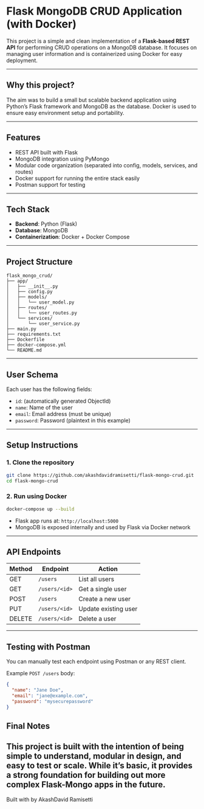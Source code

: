 # Flask MongoDB CRUD Application (with Docker)

This project is a simple and clean implementation of a **Flask-based REST API** for performing CRUD operations on a MongoDB database. It focuses on managing user information and is containerized using Docker for easy deployment.

---

## Why this project?

The aim was to build a small but scalable backend application using Python’s Flask framework and MongoDB as the database. Docker is used to ensure easy environment setup and portability.

---

## Features

- REST API built with Flask
- MongoDB integration using PyMongo
- Modular code organization (separated into config, models, services, and routes)
- Docker support for running the entire stack easily
- Postman support for testing

---

## Tech Stack

- **Backend**: Python (Flask)
- **Database**: MongoDB
- **Containerization**: Docker + Docker Compose

---

## Project Structure

```
flask_mongo_crud/
├── app/
│   ├── __init__.py
│   ├── config.py
│   ├── models/
│   │   └── user_model.py
│   ├── routes/
│   │   └── user_routes.py
│   └── services/
│       └── user_service.py
├── main.py
├── requirements.txt
├── Dockerfile
├── docker-compose.yml
└── README.md
```

---

## User Schema

Each user has the following fields:

- `id`: (automatically generated ObjectId)
- `name`: Name of the user
- `email`: Email address (must be unique)
- `password`: Password (plaintext in this example)

---

## Setup Instructions

### 1. Clone the repository

```bash
git clone https://github.com/akashdavidramisetti/flask-mongo-crud.git
cd flask-mongo-crud
```

### 2. Run using Docker

```bash
docker-compose up --build
```

- Flask app runs at: `http://localhost:5000`
- MongoDB is exposed internally and used by Flask via Docker network

---

## API Endpoints

| Method | Endpoint         | Action                 |
|--------|------------------|------------------------|
| GET    | `/users`         | List all users         |
| GET    | `/users/<id>`    | Get a single user      |
| POST   | `/users`         | Create a new user      |
| PUT    | `/users/<id>`    | Update existing user   |
| DELETE | `/users/<id>`    | Delete a user          |

---

## Testing with Postman

You can manually test each endpoint using Postman or any REST client.

Example `POST /users` body:

```json
{
  "name": "Jane Doe",
  "email": "jane@example.com",
  "password": "mysecurepassword"
}
```
## Final Notes
This project is built with the intention of being **simple to understand, modular in design**, and **easy to test or scale**. While it’s basic, it provides a strong foundation for building out more complex Flask-Mongo apps in the future.
---
Built with by AkashDavid Ramisetti
